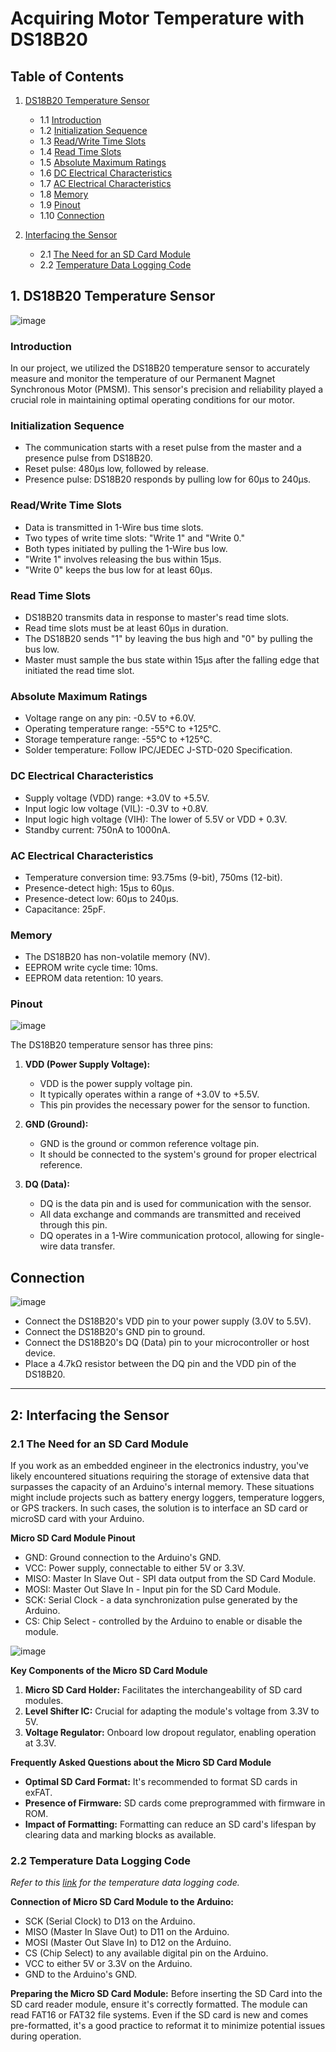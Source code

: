 # Acquiring Motor Temperature with DS18B20

## Table of Contents
1. [DS18B20 Temperature Sensor](#1-ds18b20-temperature-sensor)
   - 1.1 [Introduction](#introduction)
   - 1.2 [Initialization Sequence](#initialization-sequence)
   - 1.3 [Read/Write Time Slots](#readwrite-time-slots)
   - 1.4 [Read Time Slots](#read-time-slots)
   - 1.5 [Absolute Maximum Ratings](#absolute-maximum-ratings)
   - 1.6 [DC Electrical Characteristics](#dc-electrical-characteristics)
   - 1.7 [AC Electrical Characteristics](#ac-electrical-characteristics)
   - 1.8 [Memory](#memory)
   - 1.9 [Pinout](#pinout)
   - 1.10 [Connection](#connection)

2. [Interfacing the Sensor](#2-interfacing-the-sensor)
   - 2.1 [The Need for an SD Card Module](#21-the-need-for-an-sd-card-module)
   - 2.2 [Temperature Data Logging Code](#22-temperature-data-logging-code)
 

## 1. DS18B20 Temperature Sensor
![image](https://github.com/KetanMe/Aquiring-Motor-Tempreature/assets/121623546/14e62a3b-48f8-4a96-8421-c009bff75a27)


### Introduction

In our project, we utilized the DS18B20 temperature sensor to accurately measure and monitor the temperature of our Permanent Magnet Synchronous Motor (PMSM). This sensor's precision and reliability played a crucial role in maintaining optimal operating conditions for our motor.

### Initialization Sequence

- The communication starts with a reset pulse from the master and a presence pulse from DS18B20.
- Reset pulse: 480μs low, followed by release.
- Presence pulse: DS18B20 responds by pulling low for 60μs to 240μs.

### Read/Write Time Slots

- Data is transmitted in 1-Wire bus time slots.
- Two types of write time slots: "Write 1" and "Write 0."
- Both types initiated by pulling the 1-Wire bus low.
- "Write 1" involves releasing the bus within 15μs.
- "Write 0" keeps the bus low for at least 60μs.

### Read Time Slots

- DS18B20 transmits data in response to master's read time slots.
- Read time slots must be at least 60μs in duration.
- The DS18B20 sends "1" by leaving the bus high and "0" by pulling the bus low.
- Master must sample the bus state within 15μs after the falling edge that initiated the read time slot.

### Absolute Maximum Ratings

- Voltage range on any pin: -0.5V to +6.0V.
- Operating temperature range: -55°C to +125°C.
- Storage temperature range: -55°C to +125°C.
- Solder temperature: Follow IPC/JEDEC J-STD-020 Specification.

### DC Electrical Characteristics

- Supply voltage (VDD) range: +3.0V to +5.5V.
- Input logic low voltage (VIL): -0.3V to +0.8V.
- Input logic high voltage (VIH): The lower of 5.5V or VDD + 0.3V.
- Standby current: 750nA to 1000nA.

### AC Electrical Characteristics

- Temperature conversion time: 93.75ms (9-bit), 750ms (12-bit).
- Presence-detect high: 15μs to 60μs.
- Presence-detect low: 60μs to 240μs.
- Capacitance: 25pF.

### Memory

- The DS18B20 has non-volatile memory (NV).
- EEPROM write cycle time: 10ms.
- EEPROM data retention: 10 years.

### Pinout

![image](https://github.com/KetanMe/Aquiring-Motor-Tempreature/assets/121623546/14151c28-e50c-4584-882b-a56b06057b62)


The DS18B20 temperature sensor has three pins:

1. **VDD (Power Supply Voltage):**
   - VDD is the power supply voltage pin.
   - It typically operates within a range of +3.0V to +5.5V.
   - This pin provides the necessary power for the sensor to function.

2. **GND (Ground):**
   - GND is the ground or common reference voltage pin.
   - It should be connected to the system's ground for proper electrical reference.

3. **DQ (Data):**
   - DQ is the data pin and is used for communication with the sensor.
   - All data exchange and commands are transmitted and received through this pin.
   - DQ operates in a 1-Wire communication protocol, allowing for single-wire data transfer.

## Connection

![image](https://github.com/KetanMe/Aquiring-Motor-Tempreature/assets/121623546/c435f7b0-9452-4cdc-a4d1-2b3ec22657f1)


- Connect the DS18B20's VDD pin to your power supply (3.0V to 5.5V).
- Connect the DS18B20's GND pin to ground.
- Connect the DS18B20's DQ (Data) pin to your microcontroller or host device.
- Place a 4.7kΩ resistor between the DQ pin and the VDD pin of the DS18B20.
___
##  2: Interfacing the Sensor

### 2.1 The Need for an SD Card Module

If you work as an embedded engineer in the electronics industry, you've likely encountered situations requiring the storage of extensive data that surpasses the capacity of an Arduino's internal memory. These situations might include projects such as battery energy loggers, temperature loggers, or GPS trackers. In such cases, the solution is to interface an SD card or microSD card with your Arduino.

**Micro SD Card Module Pinout**

- GND: Ground connection to the Arduino's GND.
- VCC: Power supply, connectable to either 5V or 3.3V.
- MISO: Master In Slave Out - SPI data output from the SD Card Module.
- MOSI: Master Out Slave In - Input pin for the SD Card Module.
- SCK: Serial Clock - a data synchronization pulse generated by the Arduino.
- CS: Chip Select - controlled by the Arduino to enable or disable the module.

![image](https://github.com/KetanMe/Aquiring-Motor-Tempreature/assets/121623546/0be989c7-a94f-4a72-89f4-3217b26db314)

**Key Components of the Micro SD Card Module**
1. **Micro SD Card Holder:** Facilitates the interchangeability of SD card modules.
2. **Level Shifter IC:** Crucial for adapting the module's voltage from 3.3V to 5V.
3. **Voltage Regulator:** Onboard low dropout regulator, enabling operation at 3.3V.

**Frequently Asked Questions about the Micro SD Card Module**
- **Optimal SD Card Format:** It's recommended to format SD cards in exFAT.
- **Presence of Firmware:** SD cards come preprogrammed with firmware in ROM.
- **Impact of Formatting:** Formatting can reduce an SD card's lifespan by clearing data and marking blocks as available.

### 2.2 Temperature Data Logging Code

*Refer to this [link](https://github.com/KetanMe/Aquiring-Motor-Tempreature/blob/main/tempdata_three_sensors.ino) for the temperature data logging code.*

**Connection of Micro SD Card Module to the Arduino:**
- SCK (Serial Clock) to D13 on the Arduino.
- MISO (Master In Slave Out) to D11 on the Arduino.
- MOSI (Master Out Slave In) to D12 on the Arduino.
- CS (Chip Select) to any available digital pin on the Arduino.
- VCC to either 5V or 3.3V on the Arduino.
- GND to the Arduino's GND.

**Preparing the Micro SD Card Module:**
Before inserting the SD Card into the SD card reader module, ensure it's correctly formatted. The module can read FAT16 or FAT32 file systems. Even if the SD card is new and comes pre-formatted, it's a good practice to reformat it to minimize potential issues during operation.

